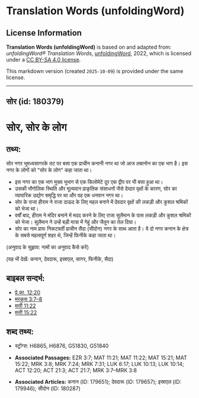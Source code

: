 # Translation Words (unfoldingWord)

## License Information

**Translation Words (unfoldingWord)** is based on and adapted from: _unfoldingWord® Translation Words_, [unfoldingWord](https://unfoldingword.org/utw), 2022, which is licensed under a [CC BY-SA 4.0 license](https://creativecommons.org/licenses/by-sa/4.0/legalcode.en).

This markdown version (created `2025-10-09`) is provided under the same license.



--------------------------------

## सोर (id: 180379)

सोर, सोर के लोग
===============

तथ्य:
-----

सोर नगर भूमध्यसागरके तट पर बसा एक प्राचीन कनानी नगर था जो आज लबानोन का एक भाग है। इस नगर के लोगों को "सोर के लोग" कहा जाता था।

* इस नगर का एक भाग मुख्य भूभाग से एक किलोमेटे दूर एक द्वीप पर भी बसा हुआ था।
* उसकी भौगोलिक स्थिति और मूल्यवान प्राकृतिक संसाधनों जैसे देव्दार वृक्षों के कारण, सोर का व्यापारिक उद्योग समृद्धि पर था और वह एक धनवान नगर था।
* सोर के राजा हीराम ने राजा दाऊद के लिए महल बनाने में देवदार वृक्षों की लकड़ी और कुशल श्रमिकों को भेजा था।
* वर्षों बाद, हीराम ने मंदिर बनाने में मदद करने के लिए राजा सुलैमान के पास लकड़ी और कुशल श्रमिकों को भेजा। सुलैमान ने उन्हें बड़ी मात्रा में गेहूं और जैतून का तेल दिया।
* सोर का नाम प्रायः निकटवर्ती प्राचीन सैदा (सीदोन) नगर के साथ आता है। ये दो नगर कनान के क्षेत्र के सबसे महत्वपूर्ण शहर थे, जिन्हें फिनीके कहा जाता था।

(अनुवाद के सुझाव: नामों का अनुवाद कैसे करें)

(यह भी देखें: कनान, देवदारू, इस्राएल, सागर, फिनीके, सैदा)

बाइबल सन्दर्भ:
--------------

* [प्रे.का. 12:20](https://ref.ly/Acts12:20)
* [मरकुस 3:7–8](https://ref.ly/Mark3:7-Mark3:8)
* [मत्ती 11:22](https://ref.ly/Matt11:22)
* [मत्ती 15:22](https://ref.ly/Matt15:22)

शब्द तथ्य:
----------

* स्ट्रोंग्स: H6865, H6876, G51830, G51840

* **Associated Passages:** EZR 3:7; MAT 11:21; MAT 11:22; MAT 15:21; MAT 15:22; MRK 3:8; MRK 7:24; MRK 7:31; LUK 6:17; LUK 10:13; LUK 10:14; ACT 12:20; ACT 21:3; ACT 21:7; MRK 3:7–MRK 3:8
* **Associated Articles:** कनान (ID: 179651); देवदारू (ID: 179657); इस्राएल (ID: 179946); सीदोन (ID: 180287)

